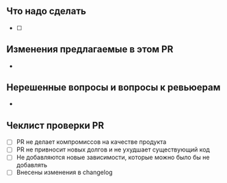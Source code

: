 ## Что надо сделать
- [ ] 

## Изменения предлагаемые в этом PR
- 

## Нерешенные вопросы и вопросы к ревьюерам
- 

## Чеклист проверки PR
- [ ] PR не делает компромиссов на качестве продукта
- [ ] PR не привносит новых долгов и не ухудшает существующий код
- [ ] Не добавляются новые зависимости, которые можно было бы не добавлять 
- [ ] Внесены изменения в changelog

